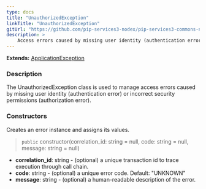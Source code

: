 ```yaml
---
type: docs
title: "UnauthorizedException"
linkTitle: "UnauthorizedException"
gitUrl: "https://github.com/pip-services3-nodex/pip-services3-commons-nodex"
description: >
    Access errors caused by missing user identity (authentication error) or incorrect security permissions (authorization error).
---
```


**Extends:** [ApplicationException](../application_exception)

### Description

The UnauthorizedException class is used to manage access errors caused by missing user identity (authentication error) or incorrect security permissions (authorization error).

### Constructors
Creates an error instance and assigns its values.

> `public` constructor(correlation_id: string = null, code: string = null, message: string = null)

- **correlation_id**: string - (optional) a unique transaction id to trace execution through call chain.
- **code**: string - (optional) a unique error code. Default: "UNKNOWN"
- **message**: string - (optional) a human-readable description of the error.

